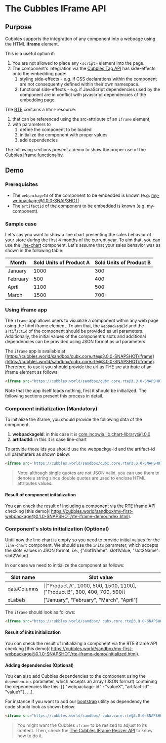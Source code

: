 # The Cubbles IFrame API

## Purpose

Cubbles supports the integration of any component into a webpage using the HTML **iframe** element.

This is a useful option if:

1. You are not allowed to place any `<script>` element into the page.
2. The component's integration via the [Cubbles Tag API](cubbles-tag-api/README.md) has side-effects onto the embedding page:
   1. styling side-effects - e.g. if CSS declarations within the component are not consequently defined within their own namespace.
   2. functional side-effects - e.g. if JavaScript dependencies used by the component are in conflict with javascript dependencies of the embedding page.

The [RTE](../README.md) contains a html-resource:

1. that can be referenced using the src-attribute of an `iframe` element,
2. with parameters to
   1. define the component to be loaded
   2. initialize the component with proper values
   3. add dependencies

The following sections present a demo to show the proper use of the Cubbles iframe functionality.

## Demo

### Prerequisites

- The `webpackageId` of the component to be embedded is known (e.g. my-webpackage@1.0.0-SNAPSHOT).
- The `artifactId` of the component to be embedded is known (e.g. my-component).

### Sample case

Let's say you want to show a line chart presenting the sales behavior of your store during the first 4 months of the current year. To aim that, you can use the [line-chart](https://cubbles.world/sandbox/com.incowia.lib.chart-library@1.0.0/line-chart/demo/index.html) component. Let's assume that your sales behavior was as shown in the following table:

| Month | Sold Units of Product A | Sold Units of Product B |
|----------|-------------------------|-------------------------|
| January | 1000 | 300 |
| February | 500 | 400 |
| April | 1100 | 500 |
| March | 1500 | 700 |

### Using iframe app

The `iframe` app allows users to visualize a component within any web page using the html iframe element. To aim that, the `webpackageId` and the `artifactId` of the component should be provided as url parameters. Additionally, the initial values of the component's slots and additional dependencies can be provided using JSON format as url parameters.

The `iframe` app is available at [https://cubbles.world/sandbox/cubx.core.rte@3.0.0-SNAPSHOT/iframe](https://cubbles.world/sandbox/cubx.core.rte@3.0.0-SNAPSHOT/iframe). Therefore, to use it you should provide the url as THE _src_ attribute of an iframe element as follows:

```html
<iframe src="https://cubbles.world/sandbox/cubx.core.rte@3.0.0-SNAPSHOT/iframe"></iframe>
```

Note that the app itself loads nothing, first it should be initialized. The following sections present this process in detail.

### Component initialization (Mandatory)

To initialize the iframe, you should provide the following data of the component:

1. **webpackageId**: in this case it is com.incowia.lib.chart-library@1.0.0
2. **artifactId**: in this it is case line-chart

To provide those ids you should use the webpackge-id and the artifact-id url parameters as shown below:

```html
<iframe src='https://cubbles.world/sandbox/cubx.core.rte@3.0.0-SNAPSHOT/iframe/index.html?webpackage-id=com.incowia.lib.chart-library@1.0.0&amp;artifact-id=line-chart&amp;dependencies=[]'></iframe>
```

> Note: although single quotes are not JSON valid, you can use them to denote a string since double quotes are used to enclose HTML attributes values.

#### Result of component initialization

You can check the result of including a component via the RTE iframe API checking [this demo](</div>
https://cubbles.world/sandbox/my-first-webpackage@0.1.0-SNAPSHOT/rte-iframe-demo/index.html).

### Component's slots initialization (Optional)

Until now the line chart is empty so you need to provide initial values for the `line-chart` component. We should use the `inits` parameter, which accepts the slots values in JSON format, i.e., {"slot1Name": slot1Value, "slot2Name": slot2Value}.

In our case we need to initialize the component as follows:

| Slot name | Slot value |
|-------------|--------------------------------------------------------------------------|
| dataColumns | [["Product A", 1000, 500, 1500, 1100],["Product B", 300, 400, 700, 500]] |
| xLabels | ["January", "February", "March", "April"] |

The `iframe` should look as follows:

```html
<iframe src="https://cubbles.world/sandbox/ cubx.core.rte@3.0.0-SNAPSHOT/iframe/index.html?webpackage-id=com.incowia.lib.chart-library@1.0.0&amp;artifact-id=line-chart&amp;inits={'dataColumns':[['Product A',1000,500,1500,1100],['Product B',300,400,700,500]],'xLabels':['January','February','March','April']}&dependencies=[]"></iframe>
```

#### Result of inits initialization

You can check the result of initializing a component via the RTE iframe API checking [this demo](</div>
https://cubbles.world/sandbox/my-first-webpackage@0.1.0-SNAPSHOT/rte-iframe-demo/initialized.html).

#### Adding dependencies (Optional)

You can also add Cubbles dependencies to the component using the `dependencies` parameter, which accepts an array (JSON format) containing the dependencies like this: [{ "webpackage-id" : "valueX", "artifact-id" : "valueY"}, ...].

For instance if you want to add our [bootstrap](https://cubbles.world/sandbox/bootstrap-3.3.5@1.4.0) utility as dependency the code should look as shown below:

```html
<iframe src="https://cubbles.world/sandbox/ cubx.core.rte@3.0.0-SNAPSHOT/iframe/index.html?webpackage-id=com.incowia.lib ... &dependencies=[{'webpackage-id':'bootstrap-3.3.5@1.4.0','artifact-id':'bootstrap'}]"></iframe>
```

> You might want the Cubbles `iframe` to be resized to adjust to its content. Then, check the [The Cubbles IFrame Resizer API](cubbles-iframe-resizer.md) to know how to do it.
